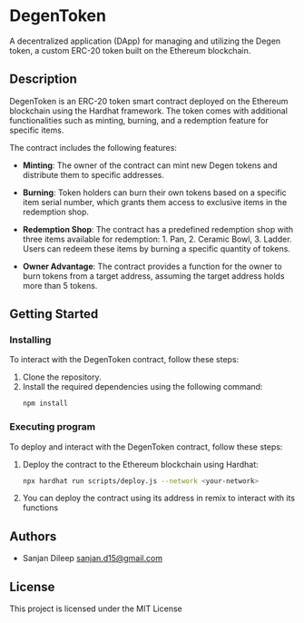 # DegenToken

A decentralized application (DApp) for managing and utilizing the Degen token, a custom ERC-20 token built on the Ethereum blockchain.

## Description

DegenToken is an ERC-20 token smart contract deployed on the Ethereum blockchain using the Hardhat framework. The token comes with additional functionalities such as minting, burning, and a redemption feature for specific items.

The contract includes the following features:

- **Minting**: The owner of the contract can mint new Degen tokens and distribute them to specific addresses.

- **Burning**: Token holders can burn their own tokens based on a specific item serial number, which grants them access to exclusive items in the redemption shop.

- **Redemption Shop**: The contract has a predefined redemption shop with three items available for redemption: 1. Pan, 2. Ceramic Bowl, 3. Ladder. Users can redeem these items by burning a specific quantity of tokens.

- **Owner Advantage**: The contract provides a function for the owner to burn tokens from a target address, assuming the target address holds more than 5 tokens.

## Getting Started

### Installing

To interact with the DegenToken contract, follow these steps:

1. Clone the repository.
2. Install the required dependencies using the following command:
   ```bash
   npm install
   ```

### Executing program

To deploy and interact with the DegenToken contract, follow these steps:

1. Deploy the contract to the Ethereum blockchain using Hardhat:
   ```bash
   npx hardhat run scripts/deploy.js --network <your-network>
2. You can deploy the contract using its address in remix to interact with its functions

## Authors

* Sanjan Dileep sanjan.d15@gmail.com

## License

This project is licensed under the MIT License
